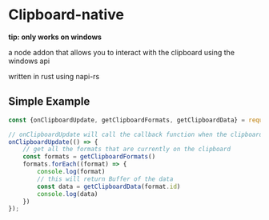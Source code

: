 # Clipboard-native

**tip: only works on windows**

a node addon that allows you to interact with the clipboard using the windows api

written in rust using napi-rs

## Simple Example

```javascript
const {onClipboardUpdate, getClipboardFormats, getClipboardData} = require('build');

// onClipboardUpdate will call the callback function when the clipboard is updated
onClipboardUpdate(() => {
    // get all the formats that are currently on the clipboard
    const formats = getClipboardFormats()
    formats.forEach((format) => {
        console.log(format)
        // this will return Buffer of the data
        const data = getClipboardData(format.id)
        console.log(data)
    })
});
```
